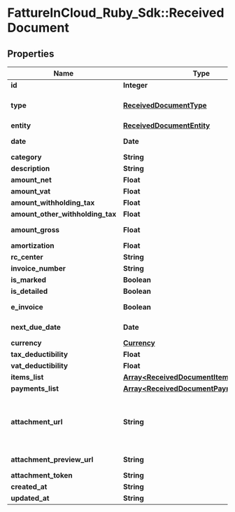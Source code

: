 # FattureInCloud_Ruby_Sdk::ReceivedDocument

## Properties

| Name | Type | Description | Notes |
| ---- | ---- | ----------- | ----- |
| **id** | **Integer** | Unique identifier of the document. | [optional] |
| **type** | [**ReceivedDocumentType**](ReceivedDocumentType.md) |  | [optional][default to &#39;expense&#39;] |
| **entity** | [**ReceivedDocumentEntity**](ReceivedDocumentEntity.md) |  | [optional] |
| **date** | **Date** | Date of the document [If not specified, today date is used]. | [optional] |
| **category** | **String** | Document category. | [optional] |
| **description** | **String** | Document description. | [optional] |
| **amount_net** | **Float** | Total net amount. | [optional] |
| **amount_vat** | **Float** | Total vat amount. | [optional] |
| **amount_withholding_tax** | **Float** | Withholding tax amount. | [optional] |
| **amount_other_withholding_tax** | **Float** | Other withholding tax amount. | [optional] |
| **amount_gross** | **Float** | [Read Only] Total gross amount. | [optional][readonly] |
| **amortization** | **Float** | Amortization value | [optional] |
| **rc_center** | **String** | Revenue center. | [optional] |
| **invoice_number** | **String** | Invoice number | [optional] |
| **is_marked** | **Boolean** |  | [optional] |
| **is_detailed** | **Boolean** |  | [optional] |
| **e_invoice** | **Boolean** | [Read Only] Indicates if this is an e-invoice. | [optional] |
| **next_due_date** | **Date** | [Read Only] Next due date. | [optional][readonly] |
| **currency** | [**Currency**](Currency.md) |  | [optional] |
| **tax_deductibility** | **Float** | Tax deducibility percentage. | [optional] |
| **vat_deductibility** | **Float** | Vat deducibility percentage. | [optional] |
| **items_list** | [**Array&lt;ReceivedDocumentItemsListItem&gt;**](ReceivedDocumentItemsListItem.md) |  | [optional] |
| **payments_list** | [**Array&lt;ReceivedDocumentPaymentsListItem&gt;**](ReceivedDocumentPaymentsListItem.md) |  | [optional] |
| **attachment_url** | **String** | [Temporary] [Read Only]  Public url of the attached file. Authomatically set if a valid attachment token is passed via POST /received_documents or PUT /received_documents/{documentId}. | [optional][readonly] |
| **attachment_preview_url** | **String** | [Temporary] [Read Only]  Attachment preview url. | [optional][readonly] |
| **attachment_token** | **String** | Uploaded attachement token. | [optional] |
| **created_at** | **String** |  | [optional] |
| **updated_at** | **String** |  | [optional] |

